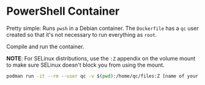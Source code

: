 # PowerShell Container

Pretty simple: Runs `pwsh` in a Debian container. The `Dockerfile` has a `qc` user created so that it's not necessary to run everything as `root`.

Compile and run the container.

**NOTE**: For SELinux distributions, use the `:Z` appendix on the volume mount to make sure SELinux doesn't block you from using the mount.

```bash
podman run -it --rm --user qc -v $(pwd):/home/qc/files:Z [name of your image]
```
